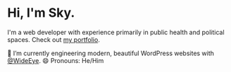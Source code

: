 # Hi, I'm Sky.

I'm a web developer with experience primarily in public health and political spaces. Check out [my portfolio](https://skyland.dev/).

🔭 I’m currently engineering modern, beautiful WordPress websites with [@WideEye](https://twitter.com/WideEyeCo).
😄 Pronouns: He/Him   

<!--
**smwoll/smwoll** is a ✨ _special_ ✨ repository because its `README.md` (this file) appears on your GitHub profile.

Here are some ideas to get you started:

- 🔭 I’m currently working on ...
- 🌱 I’m currently learning ...
- 👯 I’m looking to collaborate on ...
- 🤔 I’m looking for help with ...
- 💬 Ask me about ...
- 📫 How to reach me: ...
- 😄 Pronouns: ...
- ⚡ Fun fact: ...
-->

